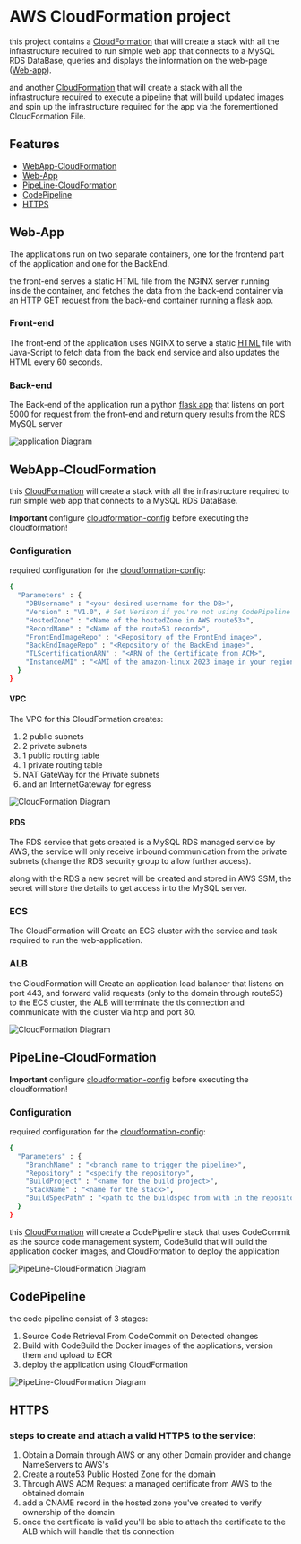 # AWS CloudFormation project

this project contains a [CloudFormation](AWS/cloudformation.yaml) that will create a stack with all the infrastructure required to run simple web app that connects to a MySQL RDS DataBase, queries and displays the information on the web-page ([Web-app](comm-app/Lab/FrontEnd/templates/index.html)).

and another [CloudFormation](AWS/codepipeline-cloudformation.yml) that will create a stack with all the infrastructure required to execute a pipeline that will build updated images and spin up the infrastructure required for the app via the forementioned CloudFormation File.


## Features

- [WebApp-CloudFormation](#WebApp-CloudFormation)
- [Web-App](#Web-App)
- [PipeLine-CloudFormation](#PipeLine-CloudFormation)
- [CodePipeline](#CodePipeline)
- [HTTPS](#HTTPS)


## Web-App

The applications run on two separate containers, one for the frontend part of the application and one for the BackEnd.

the front-end serves a static HTML file from the NGINX server running inside the container, and fetches the data from the back-end container via an HTTP GET request from the back-end container running a flask app.

### Front-end
The front-end of the application uses NGINX to serve a static [HTML](Frontend/labcom.html) file with Java-Script to fetch data from the back end service and also updates the HTML every 60 seconds.

### Back-end
The Back-end of the application run a python [flask app](Backend/main.py) that listens on port 5000 for request from the front-end and return query results from the RDS MySQL server


![application Diagram](Resources/App-Diagram.png)


## WebApp-CloudFormation
this [CloudFormation](AWS/cloudformation.yaml) will create a stack with all the infrastructure required to run simple web app that connects to a MySQL RDS DataBase.

**Important** configure [cloudformation-config](AWS/cloudformation-config.json) before executing the cloudformation!


### Configuration
required configuration for the [cloudformation-config](AWS/cloudformation-config.json):
```sh
{
  "Parameters" : {
    "DBUsername" : "<your desired username for the DB>",
    "Version" : "V1.0", # Set Verison if you're not using CodePipeline
    "HostedZone" : "<Name of the hostedZone in AWS route53>",
    "RecordName" : "<Name of the route53 record>",
    "FrontEndImageRepo" : "<Repository of the FrontEnd image>",
    "BackEndImageRepo" : "<Repository of the BackEnd image>",
    "TLScertificationARN" : "<ARN of the Certificate from ACM>",
    "InstanceAMI" : "<AMI of the amazon-linux 2023 image in your region>"
  }
}
```

#### VPC

The VPC for this CloudFormation creates:
1. 2 public subnets
2. 2 private subnets 
3. 1 public routing table
4. 1 private routing table
5. NAT GateWay for the Private subnets
6. and an InternetGateway for egress

![CloudFormation Diagram](Resources/VPC.png)

#### RDS

The RDS service that gets created is a MySQL RDS managed service by AWS, the service will only receive inbound communication from the private subnets (change the RDS security group to allow further access).

along with the RDS a new secret will be created and stored in AWS SSM, the secret will store the details to get access into the MySQL server.

### ECS

The CloudFormation will Create an ECS cluster with the service and task required to run the web-application.


### ALB

the CloudFormation will Create an application load balancer that listens on port 443, and forward valid requests (only to the domain through route53) to the ECS cluster, the ALB will terminate the tls connection and communicate with the cluster via http and port 80.

![CloudFormation Diagram](Resources/App-Deployment-Architecture.png)


## PipeLine-CloudFormation

**Important** configure [cloudformation-config](AWS/codepipeline-cloudformation-config.json) before executing the cloudformation!


### Configuration
required configuration for the [cloudformation-config](AWS/codepipeline-cloudformation-config.json):
```sh
{
  "Parameters" : {
    "BranchName" : "<branch name to trigger the pipeline>",
    "Repository" : "<specify the repository>",
    "BuildProject" : "<name for the build project>",
    "StackName" : "<name for the stack>",
    "BuildSpecPath" : "<path to the buildspec from with in the repository>"
  }
}
```
this [CloudFormation](AWS/codepipeline-cloudformation.yml) will create a CodePipeline stack that uses CodeCommit as the source code management system, CodeBuild that will build the application docker images, and CloudFormation to deploy the application

![PipeLine-CloudFormation Diagram](Resources/CloudFormation-PipeLine.png)

## CodePipeline

the code pipeline consist of 3 stages:
1. Source Code Retrieval From CodeCommit on Detected changes
2. Build with CodeBuild the Docker images of the applications, version them and upload to ECR
3. deploy the application using CloudFormation

![PipeLine-CloudFormation Diagram](Resources/PipeLine.png)

## HTTPS

### steps to create and attach a valid HTTPS to the service:
1. Obtain a Domain through AWS or any other Domain provider and change NameServers to AWS's
2. Create a route53 Public Hosted Zone for the domain
3. Through AWS ACM Request a managed certificate from AWS to the obtained domain
4. add a CNAME record in the hosted zone you've created to verify ownership of the domain
5. once the certificate is valid you'll be able to attach the certificate to the ALB which will handle that tls connection